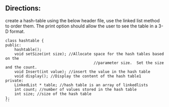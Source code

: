 

## Directions:

create a hash-table using the below header file, use the linked list method to order them. The print option should allow the user to see the table in a 3-D format.

```
class hashtable {
public:
    hashtable();
    void setSize(int size); //Allocate space for the hash tables based on the
                                       //parameter size.  Set the size and the count.
    void Insert(int value); //insert the value in the hash table
    void display(); //Display the content of the hash table1  
private:
    LinkedList * table; //hash table is an array of linkedlists
    int count; //number of values stored in the hash table
    int size; //size of the hash table
};
``